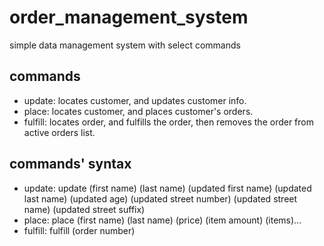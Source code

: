 # order_management_system
simple data management system with select commands

## commands

* update: locates customer, and updates customer info.
* place: locates customer, and places customer's orders.
* fulfill: locates order, and fulfills the order, then removes the order from active orders list.

## commands' syntax

* update: update (first name) (last name) (updated first name) (updated last name) (updated age) (updated street number) (updated street name) (updated street suffix)
* place: place (first name) (last name) (price) (item amount) (items)...
* fulfill: fulfill (order number)
